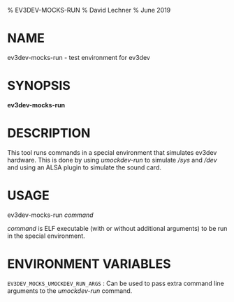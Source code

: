 % EV3DEV-MOCKS-RUN
% David Lechner
% June 2019

NAME
====

ev3dev-mocks-run - test environment for ev3dev


SYNOPSIS
========

**ev3dev-mocks-run**


DESCRIPTION
===========

This tool runs commands in a special environment that simulates ev3dev
hardware. This is done by using *umockdev-run* to simulate */sys* and */dev*
and using an ALSA plugin to simulate the sound card.


USAGE
=====

ev3dev-mocks-run *command*

*command* is ELF executable (with or without additional arguments) to be run in
the special environment.


ENVIRONMENT VARIABLES
=====================

`EV3DEV_MOCKS_UMOCKDEV_RUN_ARGS`
:   Can be used to pass extra command line arguments to the *umockdev-run*
    command.
